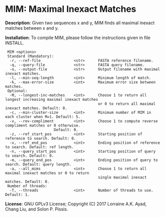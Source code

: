 MIM: Maximal Inexact Matches
===

<b>Description</b>: Given two sequences x and y, MIM finds all maximal inexact matches between
x and y.

<b>Installation</b>: To compile MIM, please follow the instructions given in file INSTALL.
```
 MIM <options>
 Standard (Mandatory):
  -r, --ref-file               <str>      FASTA reference filename.
  -q, --query-file             <str>      FASTA query filename.
  -o, --output-file            <str>      Output filename with maximal inexact matches.
  -l, --min-seq-length         <int>      Minimum length of match.
  -k, --max-error-size         <int>      Maximum error size between matches.
 Optional:
  -M, --longest-inc-matches    <int>      Choose 1 to return all longest increasing maximal inexact matches
                                          or 0 to return all maximal inexact matches. Default: 0.
  -c, --min-cluster-size       <int>      Minimum number of MIM in each cluster when M=1. Default: 5.
  -v, --rev-compliment         <int>      Choose 1 to compute reverse compliment matches or 0 otherwise. 
					  Default: 0.
  -z, --ref_start_pos          <int>      Starting position of reference to search. Default: 0.
  -x, --ref_end_pos            <int>      Ending position of reference to search. Default: ref length.
  -n, --query_start_pos        <int>      Starting position of query to search. Default: 0.
  -m, --query_end_pos          <int>      Ending position of query to search. Default: query length.
  -a, --all_mims               <int>      Choose 1 to return all maximal inexact matches or 0 to return
                                          single maximal inexact matches. Default: 0.
 Number of threads: 
  -T, --threads                <int>      Number of threads to use. Default: 1.
```

<b>License</b>: GNU GPLv3 License; Copyright (C) 2017 Lorraine A.K. Ayad, Chang Liu, and Solon P. Pissis.

